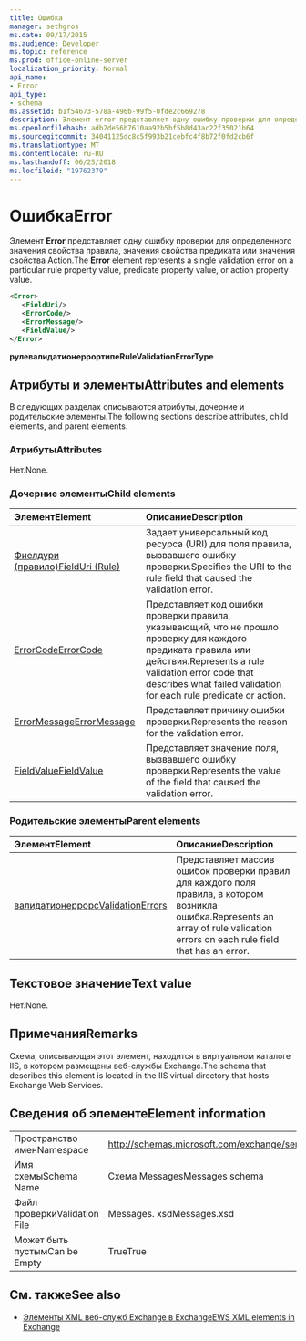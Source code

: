 ```yaml
---
title: Ошибка
manager: sethgros
ms.date: 09/17/2015
ms.audience: Developer
ms.topic: reference
ms.prod: office-online-server
localization_priority: Normal
api_name:
- Error
api_type:
- schema
ms.assetid: b1f54673-578a-496b-99f5-0fde2c669278
description: Элемент error представляет одну ошибку проверки для определенного значения свойства правила, значения свойства предиката или значения свойства Action.
ms.openlocfilehash: adb2de56b7610aa92b5bf5b8d43ac22f35021b64
ms.sourcegitcommit: 34041125dc8c5f993b21cebfc4f8b72f0fd2cb6f
ms.translationtype: MT
ms.contentlocale: ru-RU
ms.lasthandoff: 06/25/2018
ms.locfileid: "19762379"
---
```

# <a name="error"></a><span data-ttu-id="ec01a-103">Ошибка</span><span class="sxs-lookup"><span data-stu-id="ec01a-103">Error</span></span>

<span data-ttu-id="ec01a-104">Элемент **Error** представляет одну ошибку проверки для определенного значения свойства правила, значения свойства предиката или значения свойства Action.</span><span class="sxs-lookup"><span data-stu-id="ec01a-104">The **Error** element represents a single validation error on a particular rule property value, predicate property value, or action property value.</span></span> 
  
```XML
<Error>
   <FieldUri/>
   <ErrorCode/>
   <ErrorMessage/>
   <FieldValue/>
</Error>
```

 <span data-ttu-id="ec01a-105">**рулевалидатионеррортипе**</span><span class="sxs-lookup"><span data-stu-id="ec01a-105">**RuleValidationErrorType**</span></span>
## <a name="attributes-and-elements"></a><span data-ttu-id="ec01a-106">Атрибуты и элементы</span><span class="sxs-lookup"><span data-stu-id="ec01a-106">Attributes and elements</span></span>

<span data-ttu-id="ec01a-107">В следующих разделах описываются атрибуты, дочерние и родительские элементы.</span><span class="sxs-lookup"><span data-stu-id="ec01a-107">The following sections describe attributes, child elements, and parent elements.</span></span>
  
### <a name="attributes"></a><span data-ttu-id="ec01a-108">Атрибуты</span><span class="sxs-lookup"><span data-stu-id="ec01a-108">Attributes</span></span>

<span data-ttu-id="ec01a-109">Нет.</span><span class="sxs-lookup"><span data-stu-id="ec01a-109">None.</span></span>
  
### <a name="child-elements"></a><span data-ttu-id="ec01a-110">Дочерние элементы</span><span class="sxs-lookup"><span data-stu-id="ec01a-110">Child elements</span></span>

|<span data-ttu-id="ec01a-111">**Элемент**</span><span class="sxs-lookup"><span data-stu-id="ec01a-111">**Element**</span></span>|<span data-ttu-id="ec01a-112">**Описание**</span><span class="sxs-lookup"><span data-stu-id="ec01a-112">**Description**</span></span>|
|:-----|:-----|
|[<span data-ttu-id="ec01a-113">Фиелдури (правило)</span><span class="sxs-lookup"><span data-stu-id="ec01a-113">FieldUri (Rule)</span></span>](fielduri-rule.md) <br/> |<span data-ttu-id="ec01a-114">Задает универсальный код ресурса (URI) для поля правила, вызвавшего ошибку проверки.</span><span class="sxs-lookup"><span data-stu-id="ec01a-114">Specifies the URI to the rule field that caused the validation error.</span></span>  <br/> |
|[<span data-ttu-id="ec01a-115">ErrorCode</span><span class="sxs-lookup"><span data-stu-id="ec01a-115">ErrorCode</span></span>](errorcode.md) <br/> |<span data-ttu-id="ec01a-116">Представляет код ошибки проверки правила, указывающий, что не прошло проверку для каждого предиката правила или действия.</span><span class="sxs-lookup"><span data-stu-id="ec01a-116">Represents a rule validation error code that describes what failed validation for each rule predicate or action.</span></span>  <br/> |
|[<span data-ttu-id="ec01a-117">ErrorMessage</span><span class="sxs-lookup"><span data-stu-id="ec01a-117">ErrorMessage</span></span>](errormessage.md) <br/> |<span data-ttu-id="ec01a-118">Представляет причину ошибки проверки.</span><span class="sxs-lookup"><span data-stu-id="ec01a-118">Represents the reason for the validation error.</span></span>  <br/> |
|[<span data-ttu-id="ec01a-119">FieldValue</span><span class="sxs-lookup"><span data-stu-id="ec01a-119">FieldValue</span></span>](fieldvalue.md) <br/> |<span data-ttu-id="ec01a-120">Представляет значение поля, вызвавшего ошибку проверки.</span><span class="sxs-lookup"><span data-stu-id="ec01a-120">Represents the value of the field that caused the validation error.</span></span>  <br/> |
   
### <a name="parent-elements"></a><span data-ttu-id="ec01a-121">Родительские элементы</span><span class="sxs-lookup"><span data-stu-id="ec01a-121">Parent elements</span></span>

|<span data-ttu-id="ec01a-122">**Элемент**</span><span class="sxs-lookup"><span data-stu-id="ec01a-122">**Element**</span></span>|<span data-ttu-id="ec01a-123">**Описание**</span><span class="sxs-lookup"><span data-stu-id="ec01a-123">**Description**</span></span>|
|:-----|:-----|
|[<span data-ttu-id="ec01a-124">валидатионеррорс</span><span class="sxs-lookup"><span data-stu-id="ec01a-124">ValidationErrors</span></span>](validationerrors.md) <br/> |<span data-ttu-id="ec01a-125">Представляет массив ошибок проверки правил для каждого поля правила, в котором возникла ошибка.</span><span class="sxs-lookup"><span data-stu-id="ec01a-125">Represents an array of rule validation errors on each rule field that has an error.</span></span>  <br/> |
   
## <a name="text-value"></a><span data-ttu-id="ec01a-126">Текстовое значение</span><span class="sxs-lookup"><span data-stu-id="ec01a-126">Text value</span></span>

<span data-ttu-id="ec01a-127">Нет.</span><span class="sxs-lookup"><span data-stu-id="ec01a-127">None.</span></span>
  
## <a name="remarks"></a><span data-ttu-id="ec01a-128">Примечания</span><span class="sxs-lookup"><span data-stu-id="ec01a-128">Remarks</span></span>

<span data-ttu-id="ec01a-129">Схема, описывающая этот элемент, находится в виртуальном каталоге IIS, в котором размещены веб-службы Exchange.</span><span class="sxs-lookup"><span data-stu-id="ec01a-129">The schema that describes this element is located in the IIS virtual directory that hosts Exchange Web Services.</span></span>
  
## <a name="element-information"></a><span data-ttu-id="ec01a-130">Сведения об элементе</span><span class="sxs-lookup"><span data-stu-id="ec01a-130">Element information</span></span>

|||
|:-----|:-----|
|<span data-ttu-id="ec01a-131">Пространство имен</span><span class="sxs-lookup"><span data-stu-id="ec01a-131">Namespace</span></span>  <br/> |http://schemas.microsoft.com/exchange/services/2006/messages  <br/> |
|<span data-ttu-id="ec01a-132">Имя схемы</span><span class="sxs-lookup"><span data-stu-id="ec01a-132">Schema Name</span></span>  <br/> |<span data-ttu-id="ec01a-133">Схема Messages</span><span class="sxs-lookup"><span data-stu-id="ec01a-133">Messages schema</span></span>  <br/> |
|<span data-ttu-id="ec01a-134">Файл проверки</span><span class="sxs-lookup"><span data-stu-id="ec01a-134">Validation File</span></span>  <br/> |<span data-ttu-id="ec01a-135">Messages. xsd</span><span class="sxs-lookup"><span data-stu-id="ec01a-135">Messages.xsd</span></span>  <br/> |
|<span data-ttu-id="ec01a-136">Может быть пустым</span><span class="sxs-lookup"><span data-stu-id="ec01a-136">Can be Empty</span></span>  <br/> |<span data-ttu-id="ec01a-137">True</span><span class="sxs-lookup"><span data-stu-id="ec01a-137">True</span></span>  <br/> |
   
## <a name="see-also"></a><span data-ttu-id="ec01a-138">См. также</span><span class="sxs-lookup"><span data-stu-id="ec01a-138">See also</span></span>



- [<span data-ttu-id="ec01a-139">Элементы XML веб-служб Exchange в Exchange</span><span class="sxs-lookup"><span data-stu-id="ec01a-139">EWS XML elements in Exchange</span></span>](ews-xml-elements-in-exchange.md)

